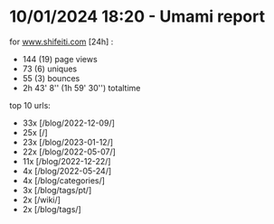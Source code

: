 # 10/01/2024 18:20 - Umami report
for www.shifeiti.com [24h] :

 - 144 (19) page views
 - 73 (6) uniques
 - 55 (3) bounces
 - 2h 43' 8'' (1h 59' 30'') totaltime


top 10 urls:
 - 33x [/blog/2022-12-09/]
 - 25x [/]
 - 23x [/blog/2023-01-12/]
 - 22x [/blog/2022-05-07/]
 - 11x [/blog/2022-12-22/]
 - 4x [/blog/2022-05-24/]
 - 4x [/blog/categories/]
 - 3x [/blog/tags/pt/]
 - 2x [/wiki/]
 - 2x [/blog/tags/]


